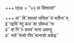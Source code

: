 +++
title = "०२ या विश्वासां"

+++
या᳓ वि᳓श्वासां जनिता᳓रा मतीना᳓म्  
इ᳓न्द्रावि᳓ष्णू कल᳓शा सोमधा᳓ना  
प्र᳓ वां गि᳓रः शस्य᳓माना अवन्तु  
प्र᳓ स्तो᳓मासो गीय᳓मानासो अर्कइः᳓